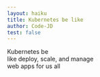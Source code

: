 ```yaml
---
layout: haiku
title: Kubernetes be like
author: Code-JD
test: false
---
```


Kubernetes be<br>
like deploy, scale, and manage<br>
web apps for us all<br>
